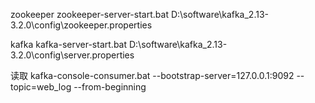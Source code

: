 zookeeper
zookeeper-server-start.bat D:\software\kafka_2.13-3.2.0\config\zookeeper.properties

kafka
kafka-server-start.bat D:\software\kafka_2.13-3.2.0\config\server.properties

读取
kafka-console-consumer.bat --bootstrap-server=127.0.0.1:9092 --topic=web_log --from-beginning